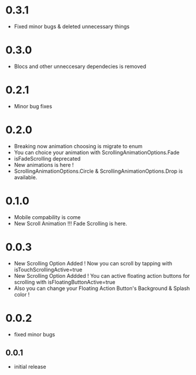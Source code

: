 # 0.3.1
* Fixed minor bugs & deleted unnecessary things

# 0.3.0

* Blocs and other unneccesary dependecies is removed

# 0.2.1

* Minor bug fixes

# 0.2.0

* Breaking now animation choosing is migrate to enum
* You can choice your animation with ScrollingAnimationOptions.Fade
* isFadeScrolling deprecated
* New animations is here ! 
* ScrollingAnimationOptions.Circle & ScrollingAnimationOptions.Drop is available.

# 0.1.0

* Mobile compability is come
* New Scroll Animation !!! Fade Scrolling is here.

# 0.0.3

* New Scrolling Option Added ! Now you can scroll by tapping with isTouchScrollingActive=true
* New Scrolling Option Addded ! You can active floating action buttons for scrolling with isFloatingButtonActive=true
* Also you can change your Floating Action Button's Background & Splash color !


# 0.0.2

* fixed minor bugs


## 0.0.1

* initial release










